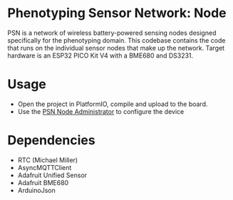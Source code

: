 # Phenotyping Sensor Network: Node
PSN is a network of wireless battery-powered sensing nodes designed specifically for the phenotyping domain. This codebase contains the code that runs on the individual sensor nodes that make up the network. Target hardware is an ESP32 PICO Kit V4 with a BME680 and DS3231.

# Usage
- Open the project in PlatformIO, compile and upload to the board.
- Use the [PSN Node Administrator](https://github.com/henryshunt/psn-node-admin) to configure the device

# Dependencies
- RTC (Michael Miller)
- AsyncMQTTClient
- Adafruit Unified Sensor
- Adafruit BME680
- ArduinoJson
